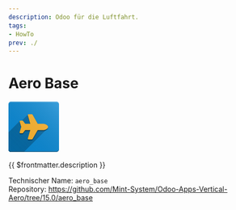 ```yaml
---
description: Odoo für die Luftfahrt.
tags:
- HowTo
prev: ./
---
```

# Aero Base
![icon](assets/icons_odoo_aero_base.png)

{{ $frontmatter.description }}

Technischer Name: `aero_base`\
Repository: <https://github.com/Mint-System/Odoo-Apps-Vertical-Aero/tree/15.0/aero_base>

